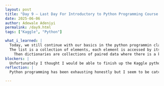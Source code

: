 ```yaml
---
layout: post
title: "Day 9 – Last Day For Introductory to Python Programming Course on Kaggle"
date: 2025-06-06
author: Adewale Adeniyi
permalink: /day9.html
tags: ["Kaggle", "Python"]

what_i_learned: |
  Today, we still continue with our basics in the python programmin class, I learned how to create a list, I learned how to use a list to create some matrix questions and answer, I also used it to perform some mathematical operations. I also learned about dictionaries, apparently there is a difference between list and dictionaries although both are used to store collections of data, but differ in their structure and usage.
  The list is a collection of elements, each element is accessed by its index which are denoted by integer position starting 0(zero).
    Then dictionaries are collections of paired data where there is a key and a value, so when the key is called or printed, the result would be the value you assigned the key. In my opinion it is very similar to just creating a variable and just giving it a value.
blockers: |
  Unfortunately I thought I would be able to finish up the Kaggle python programming introductory course but I couldn't get passed some certain questions, I did ask my mentor and he helped me out, explaining it for me in a better way, but I still need to sit and figure it out. 
reflection: |
  Python programming has been exhausting honestly but I seem to be catching on, I just wished my understanding of this programming was faster, I still have some topic to revist and complete, hopefully I would be able to complete the introductory course and get my certificate over the weekend. Thanks to my teammates too, they also helped me to understand some concepts since they have better programming background than me.

---
```

